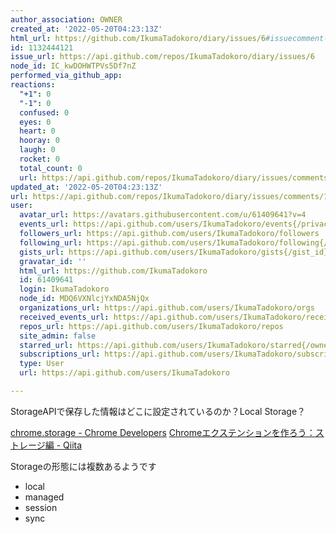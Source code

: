 ```yaml
---
author_association: OWNER
created_at: '2022-05-20T04:23:13Z'
html_url: https://github.com/IkumaTadokoro/diary/issues/6#issuecomment-1132444121
id: 1132444121
issue_url: https://api.github.com/repos/IkumaTadokoro/diary/issues/6
node_id: IC_kwDOHWTPVs5Df7nZ
performed_via_github_app: 
reactions:
  "+1": 0
  "-1": 0
  confused: 0
  eyes: 0
  heart: 0
  hooray: 0
  laugh: 0
  rocket: 0
  total_count: 0
  url: https://api.github.com/repos/IkumaTadokoro/diary/issues/comments/1132444121/reactions
updated_at: '2022-05-20T04:23:13Z'
url: https://api.github.com/repos/IkumaTadokoro/diary/issues/comments/1132444121
user:
  avatar_url: https://avatars.githubusercontent.com/u/61409641?v=4
  events_url: https://api.github.com/users/IkumaTadokoro/events{/privacy}
  followers_url: https://api.github.com/users/IkumaTadokoro/followers
  following_url: https://api.github.com/users/IkumaTadokoro/following{/other_user}
  gists_url: https://api.github.com/users/IkumaTadokoro/gists{/gist_id}
  gravatar_id: ''
  html_url: https://github.com/IkumaTadokoro
  id: 61409641
  login: IkumaTadokoro
  node_id: MDQ6VXNlcjYxNDA5NjQx
  organizations_url: https://api.github.com/users/IkumaTadokoro/orgs
  received_events_url: https://api.github.com/users/IkumaTadokoro/received_events
  repos_url: https://api.github.com/users/IkumaTadokoro/repos
  site_admin: false
  starred_url: https://api.github.com/users/IkumaTadokoro/starred{/owner}{/repo}
  subscriptions_url: https://api.github.com/users/IkumaTadokoro/subscriptions
  type: User
  url: https://api.github.com/users/IkumaTadokoro

---
```

StorageAPIで保存した情報はどこに設定されているのか？Local Storage？

[chrome\.storage \- Chrome Developers](https://developer.chrome.com/docs/extensions/reference/storage/#property)
[Chromeエクステンションを作ろう：ストレージ編 \- Qiita](https://qiita.com/dhun/items/cf18e43cb0376fcff302#get)

Storageの形態には複数あるようです

- local
- managed
- session
- sync
